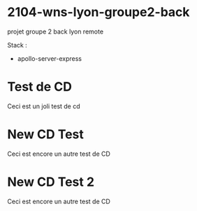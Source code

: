 # 2104-wns-lyon-groupe2-back

projet groupe 2 back lyon remote

Stack :

- apollo-server-express

# Test de CD

Ceci est un joli test de cd

# New CD Test

Ceci est encore un autre test de CD

# New CD Test 2

Ceci est encore un autre test de CD
